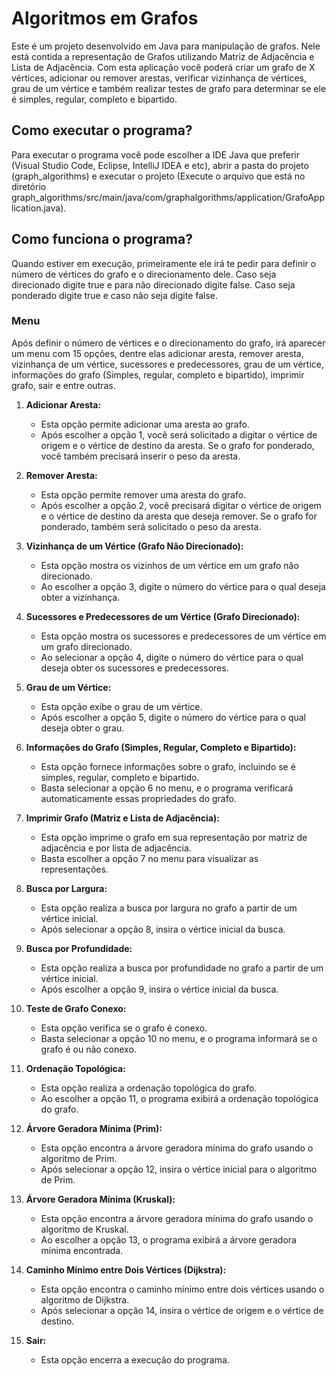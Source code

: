 # Algoritmos em Grafos

Este é um projeto desenvolvido em Java para manipulação de grafos. Nele está contida a representação de Grafos utilizando Matriz de Adjacência e Lista de Adjacência. 
Com esta aplicação você poderá criar um grafo de X vértices, adicionar ou remover arestas, verificar vizinhança de vértices, grau de um vértice e também realizar testes 
de grafo para determinar se ele é simples, regular, completo e bipartido.

## Como executar o programa?

Para executar o programa você pode escolher a IDE Java que preferir (Visual Studio Code, Eclipse, IntelliJ IDEA e etc), abrir a pasta do projeto (graph_algorithms) e executar
o projeto (Execute o arquivo que está no diretório graph_algorithms/src/main/java/com/graphalgorithms/application/GrafoApplication.java).

## Como funciona o programa?

Quando estiver em execução, primeiramente ele irá te pedir para definir o número de vértices do grafo e o direcionamento dele. Caso seja direcionado digite true e para não direcionado 
digite false. Caso seja ponderado digite true e caso não seja digite false.

### Menu

Após definir o número de vértices e o direcionamento do grafo, irá aparecer um menu com 15 opções, dentre elas adicionar aresta, remover aresta, vizinhança de um vértice, sucessores e
predecessores, grau de um vértice, informações do grafo (Simples, regular, completo e bipartido), imprimir grafo, sair e entre outras.


1. **Adicionar Aresta:**
    - Esta opção permite adicionar uma aresta ao grafo.
    - Após escolher a opção 1, você será solicitado a digitar o vértice de origem e o vértice de destino da aresta. Se o grafo for ponderado, você também precisará inserir o peso da aresta.


2. **Remover Aresta:**
    - Esta opção permite remover uma aresta do grafo.
    - Após escolher a opção 2, você precisará digitar o vértice de origem e o vértice de destino da aresta que deseja remover. Se o grafo for ponderado, também será solicitado o peso da aresta.


3. **Vizinhança de um Vértice (Grafo Não Direcionado):**
    - Esta opção mostra os vizinhos de um vértice em um grafo não direcionado.
    - Ao escolher a opção 3, digite o número do vértice para o qual deseja obter a vizinhança.


4. **Sucessores e Predecessores de um Vértice (Grafo Direcionado):**
    - Esta opção mostra os sucessores e predecessores de um vértice em um grafo direcionado.
    - Ao selecionar a opção 4, digite o número do vértice para o qual deseja obter os sucessores e predecessores.


5. **Grau de um Vértice:**
    - Esta opção exibe o grau de um vértice.
    - Após escolher a opção 5, digite o número do vértice para o qual deseja obter o grau.


6. **Informações do Grafo (Simples, Regular, Completo e Bipartido):**
    - Esta opção fornece informações sobre o grafo, incluindo se é simples, regular, completo e bipartido.
    - Basta selecionar a opção 6 no menu, e o programa verificará automaticamente essas propriedades do grafo.


7. **Imprimir Grafo (Matriz e Lista de Adjacência):**
    - Esta opção imprime o grafo em sua representação por matriz de adjacência e por lista de adjacência.
    - Basta escolher a opção 7 no menu para visualizar as representações.


8. **Busca por Largura:**
    - Esta opção realiza a busca por largura no grafo a partir de um vértice inicial.
    - Após selecionar a opção 8, insira o vértice inicial da busca.


9. **Busca por Profundidade:**
    - Esta opção realiza a busca por profundidade no grafo a partir de um vértice inicial.
    - Após escolher a opção 9, insira o vértice inicial da busca.


10. **Teste de Grafo Conexo:**
    - Esta opção verifica se o grafo é conexo.
    - Basta selecionar a opção 10 no menu, e o programa informará se o grafo é ou não conexo.


11. **Ordenação Topológica:**
    - Esta opção realiza a ordenação topológica do grafo.
    - Ao escolher a opção 11, o programa exibirá a ordenação topológica do grafo.


12. **Árvore Geradora Mínima (Prim):**
    - Esta opção encontra a árvore geradora mínima do grafo usando o algoritmo de Prim.
    - Após selecionar a opção 12, insira o vértice inicial para o algoritmo de Prim.


13. **Árvore Geradora Mínima (Kruskal):**
    - Esta opção encontra a árvore geradora mínima do grafo usando o algoritmo de Kruskal.
    - Ao escolher a opção 13, o programa exibirá a árvore geradora mínima encontrada.


14. **Caminho Mínimo entre Dois Vértices (Dijkstra):**
    - Esta opção encontra o caminho mínimo entre dois vértices usando o algoritmo de Dijkstra.
    - Após selecionar a opção 14, insira o vértice de origem e o vértice de destino.


15. **Sair:**
    - Esta opção encerra a execução do programa.

